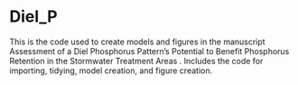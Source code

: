 # Diel_P
This is the code used to create models and figures in the manuscript Assessment of a Diel Phosphorus Pattern’s Potential to Benefit Phosphorus Retention in the 
Stormwater Treatment Areas . Includes the code for importing, tidying, model creation, and figure creation.   
